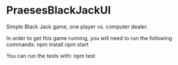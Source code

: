 # PraesesBlackJackUI
Simple Black Jack game, one player vs. computer dealer. 

In order to get this game running, you will need to run the following commands:
npm install
npm start

You can run the tests with: 
npm test
